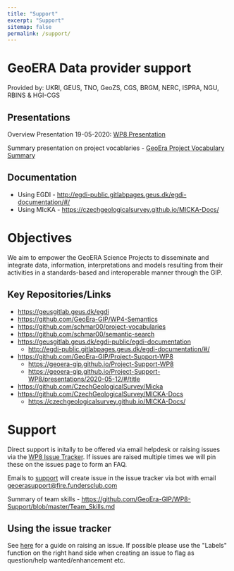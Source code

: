 ```yaml
---
title: "Support"
excerpt: "Support"
sitemap: false
permalink: /support/
---
```


# GeoERA Data provider support

Provided by: UKRI, GEUS, TNO, GeoZS, CGS, BRGM, NERC, ISPRA, NGU, RBINS & HGI-CGS

## Presentations

Overview Presentation 19-05-2020: [WP8 Presentation](https://geoera-gip.github.io/Project-Support-WP8/presentations/2020-05-12/#/title)

Summary presentation on project vocablaries - [GeoEra Project Vocabulary Summary](https://geoera-gip.github.io/Project-Support-WP8/presentations/GeoEraProjectVocab_briefInfo_09062020.html)

## Documentation

* Using EGDI - <http://egdi-public.gitlabpages.geus.dk/egdi-documentation/#/>
* Using MIcKA - <https://czechgeologicalsurvey.github.io/MICKA-Docs/>

# Objectives

We aim to empower the GeoERA Science Projects to disseminate and integrate data, information, interpretations and models resulting from their activities in a standards-based and interoperable manner through the GIP.

## Key Repositories/Links

* <https://geusgitlab.geus.dk/egdi>
* <https://github.com/GeoEra-GIP/WP4-Semantics>
* <https://github.com/schmar00/project-vocabularies>
* <https://github.com/schmar00/semantic-search>
* <https://geusgitlab.geus.dk/egdi-public/egdi-documentation>
  * <http://egdi-public.gitlabpages.geus.dk/egdi-documentation/#/>
* <https://github.com/GeoEra-GIP/Project-Support-WP8>
  * <https://geoera-gip.github.io/Project-Support-WP8>
  * <https://geoera-gip.github.io/Project-Support-WP8/presentations/2020-05-12/#/title>
* <https://github.com/CzechGeologicalSurvey/Micka>
* <https://github.com/CzechGeologicalSurvey/MICKA-Docs>
  * <https://czechgeologicalsurvey.github.io/MICKA-Docs/>

# Support

Direct support is initally to be offered via email helpdesk or raising issues via the [WP8 Issue Tracker](https://github.com/GeoEra-GIP/WP8-Support/issues). If issues are raised multiple times we will pin these on the issues page to form an FAQ.

Emails to [support](support@geoera.eu) will create issue in the issue tracker via bot with email <geoerasupport@fire.fundersclub.com> 

Summary of team skills  - <https://github.com/GeoEra-GIP/WP8-Support/blob/master/Team_Skills.md>

## Using the issue tracker

See [here](https://help.github.com/articles/creating-an-issue/) for a guide on raising an issue. If possible please use the "Labels" function on the right hand side when creating an issue to flag as question/help wanted/enhancement etc.     
